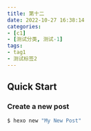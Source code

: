 ```yaml
---
title: 第十二
date: 2022-10-27 16:38:14
categories:
- [c1]
- [测试分类, 测试-1]
tags:
- tag1
- 测试标签2
---
```

## Quick Start

### Create a new post

``` bash
$ hexo new "My New Post"
```

